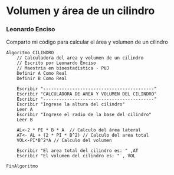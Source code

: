 # Volumen y área de un cilindro 
### Leonardo Enciso 
Comparto mi código para calcular el área y volumen de un cilindro

```Pseint 
Algoritmo CILINDRO 
	// Calculadora del area y volumen de un cilindro 
	// Escrito por Leonardo Enciso 
	// Maestria en bioestadistica - PUJ 
	Definir A Como Real 
	Definir B Como Real 
	
	Escribir "------------------------------------------"
	Escribir "CALCULADORA DE AREA Y VOLUMEN DEL CILINDRO" 
	Escribir "------------------------------------------"
	Escribir "Ingrese la altura del cilindro" 
	Leer A 
	Escribir "Ingrese el radio de la base del cilindro" 
	Leer B 
	
	AL<-2 * PI * B * A  // Calculo del área lateral 
	AT<- AL + (2 * PI * B^2) // Calculo del area total 
	VOL<-PI*B^2*A // Calculo del volumen
	
	Escribir "El area total del cilindro es: " ,AT
	Escribir "El volumen del cilindro es: " , VOL
	
FinAlgoritmo
```


